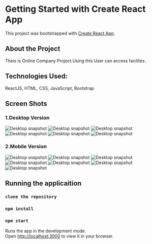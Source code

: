 # Getting Started with Create React App

This project was bootstrapped with [Create React App](https://github.com/facebook/create-react-app).

## About the Project

Theis is Online Company Project.Using this User can access facilites .

## Technologies Used:

ReactJS, HTML, CSS, JavaScript, Bootstrap

## Screen Shots

### 1.Desktop Version

![Desktop snapshot](src/components/assets/images/screenshots/DesktopHome1.png "Library theme")
![Desktop snapshot](src/components/assets/images/screenshots/DesktopHome2.png "Library theme")
![Desktop snapshot](src/components/assets/images/screenshots/Desktoplogin.png "Library theme")
![Desktop snapshot](src/components/assets/images/screenshots/DesktopMethod.png "Library theme")
![Desktop snapshot](src/components/assets/images/screenshots/DesktopProject.png "Library theme")
![Desktop snapshot](src/components/assets/images/screenshots/error.png "Library theme")

### 2.Mobile Version

![Desktop snapshot](src/components/assets/images/screenshots/mobilehome1.png "Library theme")
![Desktop snapshot](src/components/assets/images/screenshots/mobilehome2.png "Library theme")
![Desktop snapshot](src/components/assets/images/screenshots/mobilehome3.png "Library theme")
![Desktop snapshot](src/components/assets/images/screenshots/mobileproject.png "Library theme")
![Desktop snapshot](src/components/assets/images/screenshots/mobilelogin.png "Library theme")
![Desktop snapshot](src/components/assets/images/screenshots/mobilemethod.png "Library theme")
![Desktop snapshot](src/components/assets/images/screenshots/mobile2.png "Library theme")

## Running the applicaition

### `clone the repository`

### `npm install`

### `npm start`

Runs the app in the development mode.\
Open [http://localhost:3000](http://localhost:3000) to view it in your browser.
